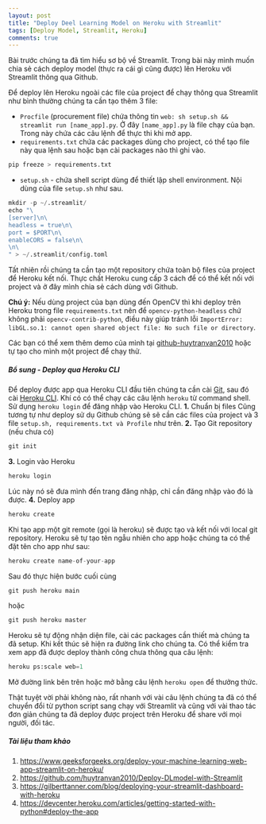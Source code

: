 ```yaml
---
layout: post
title: "Deploy Deel Learning Model on Heroku with Streamlit"
tags: [Deploy Model, Streamlit, Heroku]
comments: true
---
```


Bài trước chúng ta đã tìm hiểu sơ bộ về Streamlit. Trong bài này mình muốn chia sẻ cách deploy model (thực ra cái gì cũng được) lên Heroku với Streamlit thông qua Github.

Để deploy lên Heroku ngoài các file của project để chạy thông qua Streamlit như bình thường chúng ta cần tạo thêm 3 file:
* `Procfile` (procurement file) chứa thông tin `web: sh setup.sh && streamlit run [name_app].py`. Ở đây `[name_app].py` là file chạy của bạn. Trong này chứa các câu lệnh để thực thi khi mở app.
* `requirements.txt` chứa các packages dùng cho project, có thể tạo file này qua lệnh sau hoặc bạn cài packages nào thì ghi vào.
```python
pip freeze > requirements.txt
```
* `setup.sh` - chứa shell script dùng để thiết lập shell environment. Nội dùng của file `setup.sh` như sau.
```python
mkdir -p ~/.streamlit/
echo "\
[server]\n\
headless = true\n\
port = $PORT\n\
enableCORS = false\n\
\n\
" > ~/.streamlit/config.toml
```

Tất nhiên rồi chúng ta cần tạo một repository chứa toàn bộ files của project để Heroku kết nối. Thực chất Heroku cung cấp 3 cách để có thể kết nối với project và ở đây mình chia sẻ cách dùng với Github.

**Chú ý:** Nếu dùng project của bạn dùng đến OpenCV thì khi deploy trên Heroku trong file `requirements.txt` nên để `opencv-python-headless` chứ không phải `opencv-contrib-python`, điều này giúp tránh lỗi `ImportError: libGL.so.1: cannot open shared object file: No such file or directory`.

Các bạn có thể xem thêm demo của mình tại [github-huytranvan2010](https://github.com/huytranvan2010/Deploy-DLmodel-with-Streamlit) hoặc tự tạo cho mình một project để chạy thử.

##### Bổ sung - Deploy qua Heroku CLI 
Để deploy được app qua Heroku CLI đầu tiên chúng ta cần cài [Git](https://git-scm.com/book/en/v2/Getting-Started-Installing-Git), sau đó cài [Heroku CLI](https://devcenter.heroku.com/articles/getting-started-with-python#set-up). Khí có có thể chạy các câu lệnh `heroku` từ command shell. Sử dụng `heroku login` để đăng nhập vào Heroku CLI.
**1.** Chuẩn bị files
Cũng tương tự như deploy sử dụ Github chúng sẽ sẽ cần các files của project và 3 file `setup.sh, requirements.txt và Profile` như trên.
**2.** Tạo Git repository (nếu chưa có)
```python
git init
```
**3.** Login vào Heroku
```python
heroku login
```
Lúc này nó sẽ đưa mình đến trang đăng nhập, chỉ cần đăng nhập vào đó là được.
**4.** Deploy app
```python
heroku create
```
Khi tạo app một git remote (gọi là heroku) sẽ được tạo và kết nối với local git repository. Heroku sẽ tự tạo tên ngẫu nhiên cho app hoặc chúng ta có thể đặt tên cho app như sau:
```python
heroku create name-of-your-app
```
Sau đó thực hiện bước cuối cùng
```python
git push heroku main
```
hoặc
```python
git push heroku master
```
Heroku sẽ tự động nhận diện file, cài các packages cần thiết mà chúng ta đã setup. Khi kết thúc sẽ hiện ra đường link cho chúng ta.
Có thể kiểm tra xem app đã được deploy thành công chưa thông qua câu lệnh:
```python
heroku ps:scale web=1
```
Mở đường link bên trên hoặc mở bằng câu lệnh `heroku open` để thưởng thức.

Thật tuyệt vời phải không nào, rất nhanh với vài câu lệnh chúng ta đã có thể chuyển đổi từ python script sang chạy với Streamlit và cũng với vài thao tác đơn giản chúng ta đã deploy được project trên Heroku để share với mọi người, đối tác.
##### Tài liệu tham khảo
1. https://www.geeksforgeeks.org/deploy-your-machine-learning-web-app-streamlit-on-heroku/
2. https://github.com/huytranvan2010/Deploy-DLmodel-with-Streamlit
3. https://gilberttanner.com/blog/deploying-your-streamlit-dashboard-with-heroku
4. https://devcenter.heroku.com/articles/getting-started-with-python#deploy-the-app